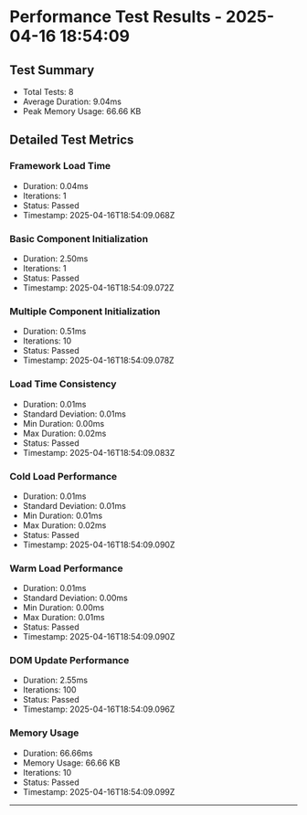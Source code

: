 # Performance Test Results - 2025-04-16 18:54:09

## Test Summary
- Total Tests: 8
- Average Duration: 9.04ms
- Peak Memory Usage: 66.66 KB

## Detailed Test Metrics

### Framework Load Time
- Duration: 0.04ms
- Iterations: 1
- Status: Passed
- Timestamp: 2025-04-16T18:54:09.068Z

### Basic Component Initialization
- Duration: 2.50ms
- Iterations: 1
- Status: Passed
- Timestamp: 2025-04-16T18:54:09.072Z

### Multiple Component Initialization
- Duration: 0.51ms
- Iterations: 10
- Status: Passed
- Timestamp: 2025-04-16T18:54:09.078Z

### Load Time Consistency
- Duration: 0.01ms
- Standard Deviation: 0.01ms
- Min Duration: 0.00ms
- Max Duration: 0.02ms
- Status: Passed
- Timestamp: 2025-04-16T18:54:09.083Z

### Cold Load Performance
- Duration: 0.01ms
- Standard Deviation: 0.01ms
- Min Duration: 0.01ms
- Max Duration: 0.02ms
- Status: Passed
- Timestamp: 2025-04-16T18:54:09.090Z

### Warm Load Performance
- Duration: 0.01ms
- Standard Deviation: 0.00ms
- Min Duration: 0.00ms
- Max Duration: 0.01ms
- Status: Passed
- Timestamp: 2025-04-16T18:54:09.090Z

### DOM Update Performance
- Duration: 2.55ms
- Iterations: 100
- Status: Passed
- Timestamp: 2025-04-16T18:54:09.096Z

### Memory Usage
- Duration: 66.66ms
- Memory Usage: 66.66 KB
- Iterations: 10
- Status: Passed
- Timestamp: 2025-04-16T18:54:09.099Z

---

